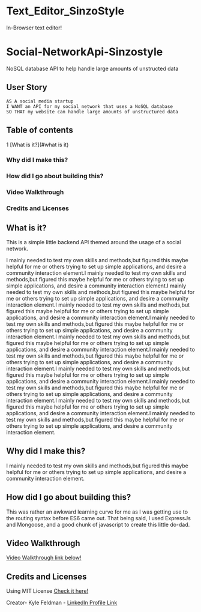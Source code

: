 # Text_Editor_SinzoStyle
In-Browser text editor!
# Social-NetworkApi-Sinzostyle
NoSQL database API to help handle large amounts of unstructed data

## User Story
```
AS A social media startup
I WANT an API for my social network that uses a NoSQL database
SO THAT my website can handle large amounts of unstructured data
```

## Table of contents

1 [What is it?](#what is it)
### Why did I make this?
### How did I go about building this?
### Video Walkthrough
### Credits and Licenses
















## What is it? <a name="what is it"></a>
This is a simple little backend API themed around the usage of a social network. 

I mainly needed to test my own skills and methods,but figured this maybe helpful for me or others trying to set up simple applications, and desire a community interaction element.I mainly needed to test my own skills and methods,but figured this maybe helpful for me or others trying to set up simple applications, and desire a community interaction element.I mainly needed to test my own skills and methods,but figured this maybe helpful for me or others trying to set up simple applications, and desire a community interaction element.I mainly needed to test my own skills and methods,but figured this maybe helpful for me or others trying to set up simple applications, and desire a community interaction element.I mainly needed to test my own skills and methods,but figured this maybe helpful for me or others trying to set up simple applications, and desire a community interaction element.I mainly needed to test my own skills and methods,but figured this maybe helpful for me or others trying to set up simple applications, and desire a community interaction element.I mainly needed to test my own skills and methods,but figured this maybe helpful for me or others trying to set up simple applications, and desire a community interaction element.I mainly needed to test my own skills and methods,but figured this maybe helpful for me or others trying to set up simple applications, and desire a community interaction element.I mainly needed to test my own skills and methods,but figured this maybe helpful for me or others trying to set up simple applications, and desire a community interaction element.I mainly needed to test my own skills and methods,but figured this maybe helpful for me or others trying to set up simple applications, and desire a community interaction element.I mainly needed to test my own skills and methods,but figured this maybe helpful for me or others trying to set up simple applications, and desire a community interaction element.

## Why did I make this?
I mainly needed to test my own skills and methods,but figured this maybe helpful for me or others trying to set up simple applications, and desire a community interaction element.


## How did I go about building this?
This was rather an awkward learning curve for me as I was getting use to the routing syntax before ES6 came out. That being said, I used ExpressJs and Mongoose, and a good chunk of javascript to create this little do-dad.

## Video Walkthrough
[Video Walkthrough link below!](https://drive.google.com/file/d/19RADNz7FE2dXNYvmiop9gVAJxX_apYNc/view?usp=share_link)

## Credits and Licenses
Using MIT License [Check it here!](https://opensource.org/licenses/MIT)

Creator- Kyle Feldman - [LinkedIn Profile Link](https://www.linkedin.com/in/kyle-feldman-427b5624b)
